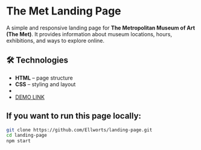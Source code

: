 # The Met Landing Page  

A simple and responsive landing page for **The Metropolitan Museum of Art (The Met)**.
It provides information about museum locations, hours, exhibitions, and ways to explore online.  

## 🛠 Technologies  
- **HTML** – page structure  
- **CSS** – styling and layout
- 
- [DEMO LINK](https://ellworts.github.io/landing-page/)


## If you want to run this page locally:

```bash
git clone https://github.com/Ellworts/landing-page.git
cd landing-page
npm start
